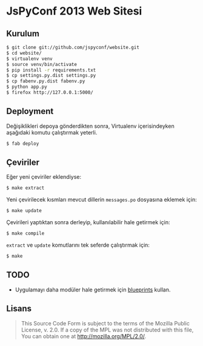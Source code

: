 # JsPyConf 2013 Web Sitesi

## Kurulum

```sh
$ git clone git://github.com/jspyconf/website.git
$ cd website/
$ virtualenv venv
$ source venv/bin/activate
$ pip install -r requirements.txt
$ cp settings.py.dist settings.py
$ cp fabenv.py.dist fabenv.py
$ python app.py
$ firefox http://127.0.0.1:5000/
```

## Deployment

Değişiklikleri depoya gönderdikten sonra, Virtualenv içerisindeyken aşağıdaki
komutu çalıştırmak yeterli.

```sh
$ fab deploy
```

## Çeviriler

Eğer yeni çeviriler eklendiyse:

```sh
$ make extract
```

Yeni çevirilecek kısmları mevcut dillerin `messages.po` dosyasına eklemek için:

```sh
$ make update
```

Çevirileri yaptıktan sonra derleyip, kullanılabilir hale getirmek için:

```sh
$ make compile
```

`extract` ve `update` komutlarını tek seferde çalıştırmak için:

```sh
$ make
```

## TODO

* Uygulamayı daha modüler hale getirmek için [blueprints][flask-blueprints]
  kullan.

[flask-blueprints]: http://flask.pocoo.org/docs/blueprints/


## Lisans

> This Source Code Form is subject to the terms of the Mozilla Public
> License, v. 2.0. If a copy of the MPL was not distributed with this
> file, You can obtain one at http://mozilla.org/MPL/2.0/.

